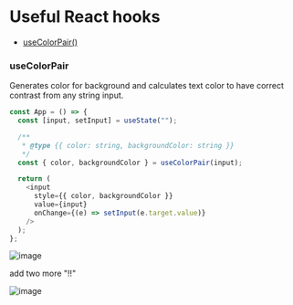 # Useful React hooks

- [useColorPair()](https://github.com/sajTempler/react-hooks#usecolorpair)


### useColorPair

Generates color for background and calculates text color to have correct contrast from any string input.

```js
const App = () => {
  const [input, setInput] = useState("");

  /**
   * @type {{ color: string, backgroundColor: string }}
   */
  const { color, backgroundColor } = useColorPair(input);

  return (
    <input
      style={{ color, backgroundColor }}
      value={input}
      onChange={(e) => setInput(e.target.value)}
    />
  );
};
```

![image](https://user-images.githubusercontent.com/7117333/134502385-afb873d4-4ada-44ee-b212-b4cc5070f742.png)

add two more "!!"

![image](https://user-images.githubusercontent.com/7117333/134502432-77899335-fbfc-4f2d-b088-332728341eae.png)
